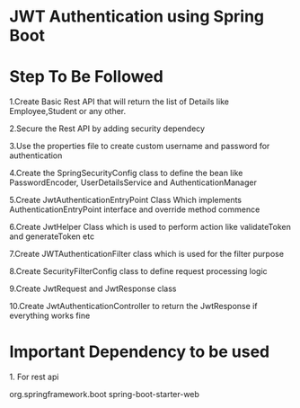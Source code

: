 # JWT Authentication using Spring Boot 
# Step To Be Followed
<p>1.Create Basic Rest API that will return the list of Details like Employee,Student or any other.</p>
<p>2.Secure the Rest API by adding security dependecy</p>
<p>3.Use the properties file to create custom username and password for authentication</p>
<p>4.Create the SpringSecurityConfig class to define the bean like PasswordEncoder, UserDetailsService and AuthenticationManager</p>
<p>5.Create JwtAuthenticationEntryPoint Class Which implements AuthenticationEntryPoint interface and override method commence</p>
<p>6.Create JwtHelper Class which is used to perform action like validateToken and generateToken etc</p>
<p>7.Create JWTAuthenticationFilter class which is used for the filter purpose</p>
<p>8.Create SecurityFilterConfig class to define request processing logic</p>
<p>9.Create JwtRequest and JwtResponse class</p>
<p>10.Create JwtAuthenticationController to return the JwtResponse if everything works fine</p>

# Important Dependency to be used
<p>1. For rest api</p>
      <p><dependency>
         <groupId>org.springframework.boot</groupId>
         <artifactId>spring-boot-starter-web</artifactId>
     </dependency></p>

